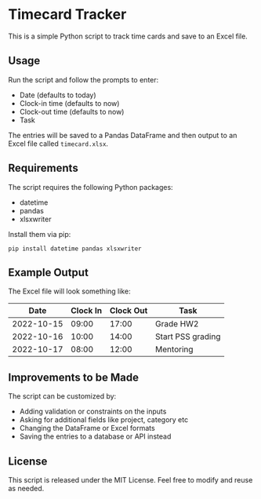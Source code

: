 # Timecard Tracker

This is a simple Python script to track time cards and save to an Excel file.

## Usage

Run the script and follow the prompts to enter:

- Date (defaults to today)  
- Clock-in time (defaults to now)
- Clock-out time (defaults to now) 
- Task 

The entries will be saved to a Pandas DataFrame and then output to an Excel file called `timecard.xlsx`.

## Requirements

The script requires the following Python packages:

- datetime
- pandas 
- xlsxwriter

Install them via pip:

```
pip install datetime pandas xlsxwriter
```

## Example Output

The Excel file will look something like:

| Date       | Clock In | Clock Out | Task                |  
|------------|----------|-----------|---------------------|
| 2022-10-15 | 09:00    | 17:00     | Grade HW2           |
| 2022-10-16 | 10:00    | 14:00     | Start PSS grading   |
| 2022-10-17 | 08:00    | 12:00     | Mentoring           |

## Improvements to be Made

The script can be customized by:

- Adding validation or constraints on the inputs
- Asking for additional fields like project, category etc
- Changing the DataFrame or Excel formats
- Saving the entries to a database or API instead

## License

This script is released under the MIT License. Feel free to modify and reuse as needed.